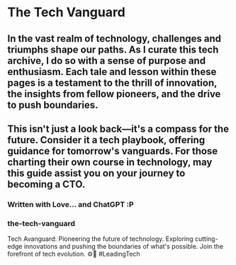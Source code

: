 # The Tech Vanguard

## In the vast realm of technology, challenges and triumphs shape our paths. As I curate this tech archive, I do so with a sense of purpose and enthusiasm. Each tale and lesson within these pages is a testament to the thrill of innovation, the insights from fellow pioneers, and the drive to push boundaries.

## This isn't just a look back—it's a compass for the future. Consider it a tech playbook, offering guidance for tomorrow's vanguards. For those charting their own course in technology, may this guide assist you on your journey to becoming a CTO.







### Written with Love... and ChatGPT :P 
### the-tech-vanguard
Tech Avanguard: Pioneering the future of technology. Exploring cutting-edge innovations and pushing the boundaries of what's possible. Join the forefront of tech evolution. ⚙️🚀 #LeadingTech
